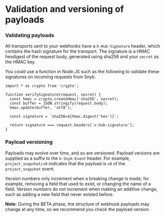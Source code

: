 # Validation and versioning of payloads

### Validating payloads

All transports sent to your webhooks have a `X-Hub-Signature` header, which contains the hash signature for the transport. The signature is a HMAC hexdigest of the request body, generated using sha256 and your `secret` as the HMAC key.

You could use a function in Node.JS such as the following to validate these signatures on incoming requests from Snyk:

```
import * as crypto from 'crypto';

function verifySignature(request, secret) {
  const hmac = crypto.createHmac('sha256', secret);
  const buffer = JSON.stringify(request.body);
  hmac.update(buffer, 'utf8');

  const signature = `sha256=${hmac.digest('hex')}`;

  return signature === request.headers['x-hub-signature'];
}
```

### Payload versioning

Payloads may evolve over time, and so are versioned. Payload versions are supplied as a suffix to the `X-Snyk-Event` header. For example, `project_snapshot/v0` indicates that the payload is `v0` of the `project_snapshot` event.

Version numbers only increment when a breaking change is made; for example, removing a field that used to exist, or changing the name of a field. Version numbers do not increment when making an additive change, such as adding a new field that never existed before.

**Note:** During the BETA phase, the structure of webhook payloads may change at any time, so we recommend you check the payload version.
